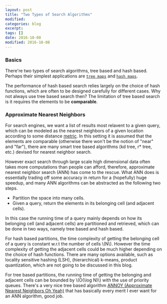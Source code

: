 ```yaml
---
layout: post
title: "Two Types of Search Algorithms"
modified:
categories: blog
excerpt:
tags: []
date: 2016-10-08
modified: 2016-10-08
---
```


### Basics

There're two types of search algorithms, tree based and hash based.
Perhaps their simplest applications are [`tree maps`](https://docs.oracle.com/javase/8/docs/api/java/util/TreeMap.html) and [`hash maps`](https://docs.oracle.com/javase/8/docs/api/java/util/HashMap.html).

The performance of hash based search relies largely on the choice of hash functions, which are often to be designed carefully for different cases. Why not always use tree based search then? The limitation of tree based search is it requires the elements to be **comparable**.

### Approximate Nearest Neighbors
For search engines, we want a list of results most relavent to a given query, which can be modeled as the nearest neighbors of a given location according to some distance [metric](https://en.wikipedia.org/wiki/Metric_(mathematics)). In this setting it is assumed that the elements are comparable (otherwise there won't be the notion of "near" and "far"),  there are many smart tree based algorithms (kd tree, r\* tree, etc.) devised for nearest neighbor search. 

However exact search through large scale high dimensional data often takes more computations than people can afford, therefore, approximate nearest neighbor search (ANN) has come to the rescue. What ANN does is essentially trading off some accuracy in return for a (hopefully) huge speedup, and many ANN algorithms can be abstracted as the following two steps.

- Partition the space into many cells.
- Given a query, return the elements in its belonging cell (and adjacent cells).

In this case the running time of a query mainly depends on how its belonging cell (and adjacent cells) are partitioned and retrieved, which can be done in two ways, namely tree based and hash based.

For hash based partitions, the time complexity of getting the belonging cell of a query is constant w.r.t the number of cells \\(N\\). However the time complexity of getting the adjacent cells could be much higher depending on the choice of hash functions. There are many options available, such as locality sensitive hashing (LSH), (hierarchical) k-means, product quantization, which are not going to be discussed in this blog.

For tree based partitions, the running time of getting the belonging and adjacent cells can be bounded by \\(O(\log N)\\) with the use of priority queues. There's a very nice tree based algorithm [ANNOY (Approximate Nearest Neighbors Oh Yeah)](https://erikbern.com/2015/10/01/nearest-neighbors-and-vector-models-part-2-how-to-search-in-high-dimensional-spaces/) that has basically every merit I ever want for an ANN algorithm, good job.
